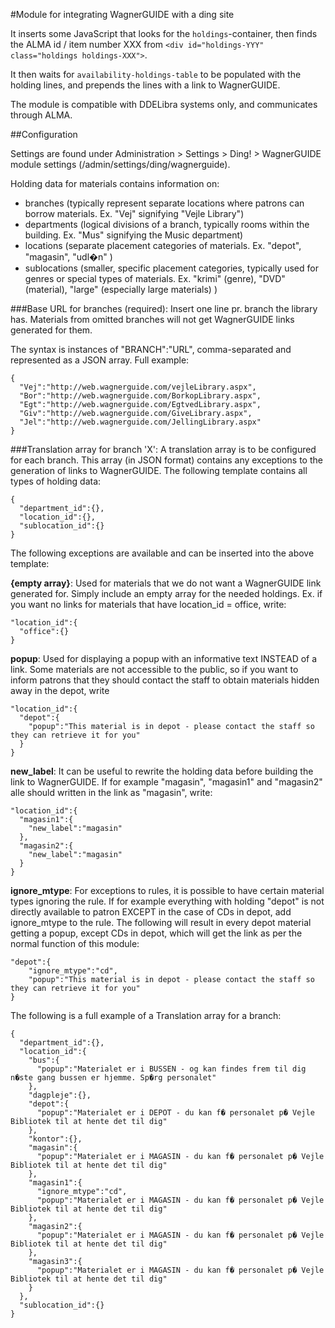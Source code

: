 #Module for integrating WagnerGUIDE with a ding site

It inserts some JavaScript that looks for the `holdings`-container,
then finds the ALMA id / item number XXX from `<div id="holdings-YYY" class="holdings holdings-XXX">`.

It then waits for `availability-holdings-table` to be populated with the holding lines,
and prepends the lines with a link to WagnerGUIDE.

The module is compatible with DDELibra systems only, and communicates through ALMA.

##Configuration

Settings are found under Administration > Settings > Ding! > WagnerGUIDE module settings (/admin/settings/ding/wagnerguide).

Holding data for materials contains information on:

* branches (typically represent separate locations where patrons can borrow materials. Ex. "Vej" signifying "Vejle Library")
* departments (logical divisions of a branch, typically rooms within the building. Ex. "Mus" signifying the Music department)
* locations (separate placement categories of materials. Ex. "depot", "magasin", "udl�n" )
* sublocations (smaller, specific placement categories, typically used for genres or special types of materials. Ex. "krimi" (genre), "DVD" (material), "large" (especially large materials) )

###Base URL for branches (required):
Insert one line pr. branch the library has. Materials from omitted branches will not get WagnerGUIDE links generated for them.

The syntax is instances of "BRANCH":"URL", comma-separated and represented as a JSON array. Full example: 
    
    {
      "Vej":"http://web.wagnerguide.com/vejleLibrary.aspx",
      "Bor":"http://web.wagnerguide.com/BorkopLibrary.aspx",
      "Egt":"http://web.wagnerguide.com/EgtvedLibrary.aspx",
      "Giv":"http://web.wagnerguide.com/GiveLibrary.aspx",
      "Jel":"http://web.wagnerguide.com/JellingLibrary.aspx"
    }

###Translation array for branch 'X':
A translation array is to be configured for each branch. This array (in JSON format) contains any exceptions to the generation of links to WagnerGUIDE. The following template contains all types of holding data:  

    {
      "department_id":{},
      "location_id":{},
      "sublocation_id":{}
    } 

The following exceptions are available and can be inserted into the above template:

**{empty array}**: Used for materials that we do not want a WagnerGUIDE link generated for. Simply include an empty array for the needed holdings. Ex. if you want no links for materials that have location_id = office, write:

    "location_id":{
      "office":{}
    }
    
**popup**: Used for displaying a popup with an informative text INSTEAD of a link. Some materials are not accessible to the public, so if you want to inform patrons that they should contact the staff to obtain materials hidden away in the depot, write  

    "location_id":{
      "depot":{
        "popup":"This material is in depot - please contact the staff so they can retrieve it for you"
      }
    }

**new_label**: It can be useful to rewrite the holding data before building the link to WagnerGUIDE. If for example "magasin", "magasin1" and "magasin2" alle should written in the link as "magasin", write:

    "location_id":{
      "magasin1":{
        "new_label":"magasin"
      },
      "magasin2":{
        "new_label":"magasin"
      }
    }

**ignore_mtype**: For exceptions to rules, it is possible to have certain material types ignoring the rule. If for example everything with holding "depot" is not directly available to patron EXCEPT in the case of CDs in depot, add ignore_mtype to the rule. The following will result in every depot material getting a popup, except CDs in depot, which will get the link as per the normal function of this module:

    "depot":{
        "ignore_mtype":"cd",
        "popup":"This material is in depot - please contact the staff so they can retrieve it for you"
    }

The following is a full example of a Translation array for a branch:

    {
      "department_id":{},
      "location_id":{
        "bus":{
          "popup":"Materialet er i BUSSEN - og kan findes frem til dig n�ste gang bussen er hjemme. Sp�rg personalet"
        },
        "dagpleje":{},
        "depot":{
          "popup":"Materialet er i DEPOT - du kan f� personalet p� Vejle Bibliotek til at hente det til dig"
        },
        "kontor":{},
        "magasin":{
          "popup":"Materialet er i MAGASIN - du kan f� personalet p� Vejle Bibliotek til at hente det til dig"
        },
        "magasin1":{
          "ignore_mtype":"cd",
          "popup":"Materialet er i MAGASIN - du kan f� personalet p� Vejle Bibliotek til at hente det til dig"
        },
        "magasin2":{
          "popup":"Materialet er i MAGASIN - du kan f� personalet p� Vejle Bibliotek til at hente det til dig"
        },
        "magasin3":{
          "popup":"Materialet er i MAGASIN - du kan f� personalet p� Vejle Bibliotek til at hente det til dig"
        }
      },
      "sublocation_id":{}
    }

